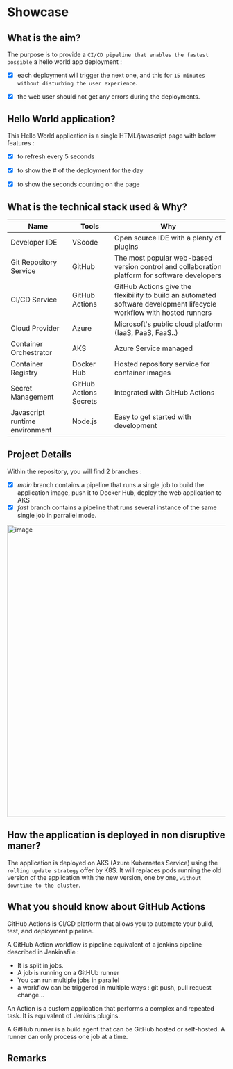 # Showcase

## What is the aim?

The purpose is to provide a `CI/CD pipeline that enables the fastest possible` a hello world app deployment : 
  - [x] each deployment will trigger the next one, and this for `15 minutes without disturbing the user experience`. 
  - [x] the web user should not get any errors during the deployments.


## Hello World application?

This Hello World application is a single HTML/javascript page with below features : 
  - [x]  to refresh every 5 seconds 
  - [x]  to show the # of the deployment for the day
  - [x]  to show the seconds counting on the page



## What is the technical stack used & Why?

| Name                   | Tools                                                                       | Why                                                                                        |
|------------------------|-----------------------------------------------------------------------------|--------------------------------------------------------------------------------------------|
| Developer IDE          | VScode                                                                    | Open source IDE with a plenty of plugins                                                     |
| Git Repository Service | GitHub                                                                    | The most popular web-based version control and collaboration platform for software developers| 
| CI/CD Service             | GitHub Actions                                                            | GitHub Actions give the flexibility to build an automated software development lifecycle workflow with hosted runners                             |                     |
| Cloud Provider         | Azure                                                                     | Microsoft's public cloud platform (IaaS, PaaS, FaaS..)                                                                                            |
| Container Orchestrator | AKS                                                                       |    Azure Service managed                                                                                          |
| Container Registry     | Docker Hub                                                                       |  Hosted repository service for container images                                                                                              |
| Secret Management      | GitHub Actions Secrets                                                    |   Integrated with GitHub Actions                                                                                           |
| Javascript runtime environment      | Node.js                                                   |    Easy to get started with development                                                                                          |


## Project Details

Within the repository, you will find 2 branches : 
  - [x] _main_ branch contains a pipeline that runs a single job to build the application image, push it to Docker Hub, deploy the web application to AKS 
  - [x] _fast_ branch contains a pipeline that runs several instance of the same single job  in parrallel mode.

<img width="672" alt="image" src="https://user-images.githubusercontent.com/41162971/227932789-7f2b6563-cbfa-4ea2-b17d-5f5f87798bdb.png">


## How the application is deployed in non disruptive maner?

The application is deployed on AKS (Azure Kubernetes Service) using the `rolling update strategy` offer by K8S. 
It will replaces pods running the old version of the application with the new version, one by one, `without downtime to the cluster`.



## What you should know about GitHub Actions

GitHub Actions is CI/CD platform that allows you to automate your build, test, and deployment pipeline.

A GitHub Action workflow is pipeline equivalent of a jenkins pipeline described in Jenkinsfile : 
  - It is split in jobs. 
  - A job is running on a GitHUb runner
  - You can run multiple jobs in parallel
  - a workflow can be triggered in multiple ways : git push, pull request change...
  
An Action is a custom application that performs a complex and repeated task. It is equivalent of Jenkins plugins.

A GitHub runner is a build agent that can be GitHub hosted or self-hosted. A runner can only process one job at a time.



## Remarks



